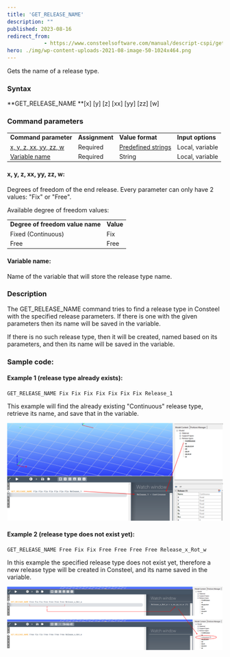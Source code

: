 ```yaml
---
title: 'GET_RELEASE_NAME'
description: ""
published: 2023-08-16
redirect_from: 
            - https://www.consteelsoftware.com/manual/descript-cspi/get_release_name/
hero: ./img/wp-content-uploads-2021-08-image-50-1024x464.png
---
```

<!-- wp:paragraph -->

Gets the name of a release type.

<!-- /wp:paragraph -->

<!-- wp:heading {"level":3,"editorskit":{"devices":false,"desktop":true,"tablet":true,"mobile":true,"loggedin":true,"loggedout":true,"acf_visibility":"","acf_field":"","acf_condition":"","acf_value":"","migrated":false,"unit_test":false}} -->

### Syntax

<!-- /wp:heading -->

<!-- wp:paragraph -->

**GET_RELEASE_NAME **\[x] \[y] \[z] \[xx] \[yy] \[zz] \[w]

<!-- /wp:paragraph -->

<!-- wp:heading {"level":3,"editorskit":{"devices":false,"desktop":true,"tablet":true,"mobile":true,"loggedin":true,"loggedout":true,"acf_visibility":"","acf_field":"","acf_condition":"","acf_value":"","migrated":false,"unit_test":false}} -->

### Command parameters

<!-- /wp:heading -->

<!-- wp:table {"className":"is-style-stripes"} -->

|                                                   |                |                                                     |                   |
| ------------------------------------------------- | -------------- | --------------------------------------------------- | ----------------- |
| **Command parameter**                             | **Assignment** | **Value format**                                    | **Input options** |
| [x, y, z, xx, yy, zz, w](#x,-y,-z,-xx,-yy,-zz,-w) | Required       | [Predefined strings](#Degree-of-freedom-value-name) | Local, variable   |
| [Variable name](#Variable-name)                   | Required       | String                                              | Local, variable   |

<!-- /wp:table -->

<!-- wp:heading {"level":4,"editorskit":{"devices":false,"desktop":true,"tablet":true,"mobile":true,"loggedin":true,"loggedout":true,"acf_visibility":"","acf_field":"","acf_condition":"","acf_value":"","migrated":false,"unit_test":false}} -->

#### x, y, z, xx, yy, zz, w:

<!-- /wp:heading -->

<!-- wp:paragraph -->

Degrees of freedom of the end release. Every parameter can only have 2 values: "Fix" or "Free".

<!-- /wp:paragraph -->

<!-- wp:paragraph -->

Available degree of freedom values:

<!-- /wp:paragraph -->

<!-- wp:table {"className":"is-style-stripes"} -->

|                                  |           |
| -------------------------------- | --------- |
| **Degree of freedom value name** | **Value** |
| Fixed (Continuous)               | Fix       |
| Free                             | Free      |

<!-- /wp:table -->

<!-- wp:heading {"level":4,"editorskit":{"devices":false,"desktop":true,"tablet":true,"mobile":true,"loggedin":true,"loggedout":true,"acf_visibility":"","acf_field":"","acf_condition":"","acf_value":"","migrated":false,"unit_test":false}} -->

#### Variable name:

<!-- /wp:heading -->

<!-- wp:paragraph -->

Name of the variable that will store the release type name.

<!-- /wp:paragraph -->

<!-- wp:heading {"level":3,"editorskit":{"devices":false,"desktop":true,"tablet":true,"mobile":true,"loggedin":true,"loggedout":true,"acf_visibility":"","acf_field":"","acf_condition":"","acf_value":"","migrated":false,"unit_test":false}} -->

### Description

<!-- /wp:heading -->

<!-- wp:paragraph -->

The GET_RELEASE_NAME command tries to find a release type in Consteel with the specified release parameters. If there is one with the given parameters then its name will be saved in the variable.

<!-- /wp:paragraph -->

<!-- wp:paragraph -->

If there is no such release type, then it will be created, named based on its parameters, and then its name will be saved in the variable.

<!-- /wp:paragraph -->

<!-- wp:heading {"level":3,"editorskit":{"devices":false,"desktop":true,"tablet":true,"mobile":true,"loggedin":true,"loggedout":true,"acf_visibility":"","acf_field":"","acf_condition":"","acf_value":"","migrated":false,"unit_test":false}} -->

### Sample code:

<!-- /wp:heading -->

<!-- wp:heading {"level":4,"editorskit":{"devices":false,"desktop":true,"tablet":true,"mobile":true,"loggedin":true,"loggedout":true,"acf_visibility":"","acf_field":"","acf_condition":"","acf_value":"","migrated":false,"unit_test":false}} -->

#### Example 1 (release type already exists):

<!-- /wp:heading -->

<!-- wp:loos-hcb/code-block -->

```
GET_RELEASE_NAME Fix Fix Fix Fix Fix Fix Fix Release_1
```

<!-- /wp:loos-hcb/code-block -->

<!-- wp:paragraph -->

This example will find the already existing "Continuous" release type, retrieve its name, and save that in the variable.

<!-- /wp:paragraph -->

<!-- wp:image {"id":23568,"sizeSlug":"large","linkDestination":"media"} -->

[![](./img/wp-content-uploads-2021-08-image-50-1024x464.png)](https://consteelsoftware.com/wp-content/uploads/2021/08/image-50.png)

<!-- /wp:image -->

<!-- wp:heading {"level":4,"editorskit":{"devices":false,"desktop":true,"tablet":true,"mobile":true,"loggedin":true,"loggedout":true,"acf_visibility":"","acf_field":"","acf_condition":"","acf_value":"","migrated":false,"unit_test":false}} -->

#### Example 2 (release type does not exist yet):

<!-- /wp:heading -->

<!-- wp:loos-hcb/code-block -->

```
GET_RELEASE_NAME Free Fix Fix Free Free Free Free Release_x_Rot_w
```

<!-- /wp:loos-hcb/code-block -->

<!-- wp:paragraph -->

In this example the specified release type does not exist yet, therefore a new release type will be created in Consteel, and its name saved in the variable.

<!-- /wp:paragraph -->

<!-- wp:image {"id":23586,"sizeSlug":"large","linkDestination":"media"} -->

[![](./img/wp-content-uploads-2021-08-image-53-1024x301.png)](https://consteelsoftware.com/wp-content/uploads/2021/08/image-53.png)

<!-- /wp:image -->

<!-- wp:paragraph -->

<!-- /wp:paragraph -->

